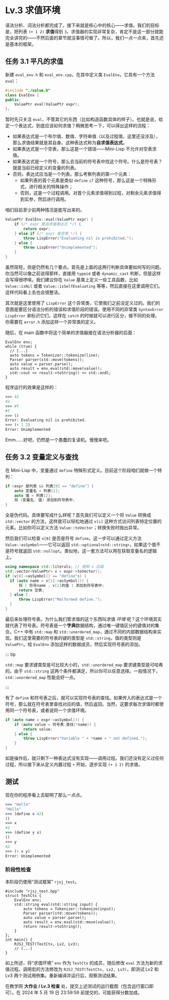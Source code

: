 # Lv.3 求值环境

语法分析、词法分析都完成了，接下来就是核心中的核心——求值。我们的目标是，把列表 `(+ 1 2)` **求值**得到 `3`。求值器的实现非常复杂，肯定不是这一部分就能完全讲完的——不然后面的章节就没事情可做了。所以，我们一点一点来，首先还是基本的框架。

## 任务 3.1 平凡的求值

新建 `eval_env.h` 和 `eval_env.cpp`，在其中定义类 `EvalEnv`。它具有一个方法 `eval`：

```cpp
#include "./value.h"
class EvalEnv {
public:
    ValuePtr eval(ValuePtr expr);
};
```

暂时先只关注 `eval`，不管其它的东西（比如构造函数具体的样子）。也就是说，给定一个表达式，到底应该如何求值？稍微思考一下，可以得出这样的流程：
- 如果表达式是一个布尔值、数值、字符串值（以及过程值，这里还没涉及），那么求值结果就是其自身。这种表达式称为**自求值表达式**。
- 如果表达式是一个空表，那么这是一个错误——Mini-Lisp 不允许对空表求值。
- 如果表达式是一个符号，那么去当前的符号表中找这个符号。什么是符号表？就是当前已经定义的变量的列表。
- 否则，表达式应当是一个列表。那么考察列表的第一个元素：
    - 如果列表的首个元素是类似 `define` `if` 这种符号，那么这是一个特殊形式，进行相关的特殊操作；
    - 否则，这是一个过程调用。对首个元素求值得到过程，对剩余元素求值得到实参，然后进行调用。

咱们目前至少前两种情况是能写出来的。

```cpp
ValuePtr EvalEnv::eval(ValuePtr expr) {
    if (/* expr 是自求值表达式 */) {
        return expr;
    } else if (/* expr 是空表 */) {
        throw LispError("Evaluating nil is prohibited.");
    } else {
        throw LispError("Unimplemented");
    }
}
```

虽然简短，但是仍然有几个要点。首先是上面的这两行判断具体要如何写的问题。你当然可以像之前说得那样，直接用 `typeid` 或者 `dynamic_cast` 判断，但是这样会写得很啰嗦。我们建议你在 `Value` 基类上定义一些工具函数，比如 `Value::isNil` 或者 `Value::isSelfEvaluating` 等等，然后直接在这里调用它们。这样代码看上去也会很整洁。

其次就是这里使用了 `LispError` 这个异常类，它使我们之前没定义过的。我们的意图是要区分语法分析的错误和求值阶段的错误。使用不同的异常类 `SyntaxError` `LispError` 来标识它们，这样在 `catch` 的时候就可以进行区分，做不同的处理。你需要在 `error.h` 添加这样一个异常类的定义。

随后，在 main 函数中将这个简单的求值器接在语法分析器的后面：

```cpp{1,7}
EvalEnv env;
while (true) {
  // [...]
  auto tokens = Tokenizer::tokenize(line);
  Parser parser(std::move(tokens));
  auto value = parser.parse();
  auto result = env.eval(std::move(value));
  std::cout << result->toString() << std::endl;
}
```

程序运行的效果是这样的：

```scheme
>>> 42
42
>>> #f
#f
>>> ()
Error: Evaluating nil is prohibited.
>>> (+ 1 2)
Error: Unimplemented
```

Emm……好吧，仍然是一个愚蠢的复读机。慢慢来吧。

## 任务 3.2 变量定义与查找

在 Mini-Lisp 中，变量通过 `define` 特殊形式定义。目前这个阶段咱们就做一个特判：

```cpp
if (expr 是列表 && 列表[0] == "define") {
    auto 变量名 = 列表[1];
    auto 值 = 列表[2];
    将 (变量名, 值) 添加到符号表中;
}
```

全是伪代码。具体要写成什么样呢？首先我们可以定义一个将 `Value` 转换成 `std::vector` 的方法，这样就可以轻松地通过 `v[i]` 这种方式访问列表特定位置的元素。比如你可以定义方法 `Value::toVector`；转换失败时抛出异常。

然后我们可以检查 `v[0]` 是否是符号 `define`。这一步可以通过定义方法 `Value::asSymbol`——它可以返回 `std::optional<std::string>`，如果这个值不是符号就返回 `std::nullopt`。类似地，这一套方法可以用在获取变量名的逻辑上。

```cpp
using namespace std::literals; // 使用 s 后缀
std::vector<ValuePtr> v = expr->toVector();
if (v[0]->asSymbol() == "define"s) {
  if (auto name = v[1]->asSymbol()) {
      将 ( 符号name , v[2]的值 ) 添加到符号表中;
      return 空表;
  } else {
      throw LispError("Malformed define.");
  }
}
```

最后来处理符号表。为什么我们管求值的这个东西叫求值 *环境* 呢？这个环境其实就代表了符号表。符号表是一个**字典**数据结构，通过唯一键值区分的键值对的集合。C++ 中有 `std::map` 和 `std::unordered_map`，通过不同的内部数据结构来实现。我们这里需要的符号表的键的类型是 `std::string`，值的类型则是 `ValuePtr`。给 `EvalEnv` 添加这样的数据成员，然后实现符号表的添加。

::: tip

`std::map` 要求键类型是可比较大小的，`std::unordered_map` 要求键类型是可哈希的。由于 `std::string` 这两个条件都满足，所以你可以任意选择。一般情况下，`std::unordered_map` 性能会好一点。

:::

有了 `define` 和符号表之后，就可以实现符号表的查找。如果传入的表达式是一个符号，那么就在符号表里查找对应的值，然后返回。当然，这要求每次求值时都使用同一个符号表，或者说同一个求值环境。

```cpp
if (auto name = expr->asSymbol()) {
    if (auto value = 符号表.查找(*name)) {
        return value;
    } else {
        throw LispError("Variable " + *name + " not defined.");
    }
}
```

如是操作后，就只剩下一种表达式没有实现——调用过程。我们还没有定义过任何过程，所以接下来从定义内置过程 `+` 开始，逐步实现 `(+ 1 2)` 的求值。

## 测试

现在你的程序看上去聪明了那么一点点。

```scheme
>>> "Hello"
"Hello"
>>> (define x 42)
()
>>> x
42
>>> (define y x)
()
>>> y
42
>>> (+ x y)
Error: Unimplemented
```

### 阶段性检查

本阶段仍使用“测试框架” `rjsj_test`。

```cpp{3,8-9}
#include "rjsj_test.hpp"
struct TestCtx {
    EvalEnv env;
    std::string eval(std::string input) {
        auto tokens = Tokenizer::tokenize(input);
        Parser parser(std::move(tokens));
        auto value = parser.parse();
        auto result = env.eval(std::move(value));
        return result->toString();
    }
};
int main() {
    RJSJ_TEST(TestCtx, Lv2, Lv3);
    // [...]
}
```

如上所述，将“求值环境” `env` 作为 `TestCtx` 的成员，随后修改 `eval` 方法为新的求值过程。调用宏的方法修改为 `RJSJ_TEST(TestCtx, Lv2, Lv3)`，即测试 Lv2 和 Lv3 两个测试用例集。重新编译并运行后，观察测试结果。

在教学网 **大作业 / Lv.3 检查** 处，提交上述测试的运行截图（包含运行窗口即可）。在 2024 年 5 月 19 日 23:59:59 前提交的，可能获得分数加成。
